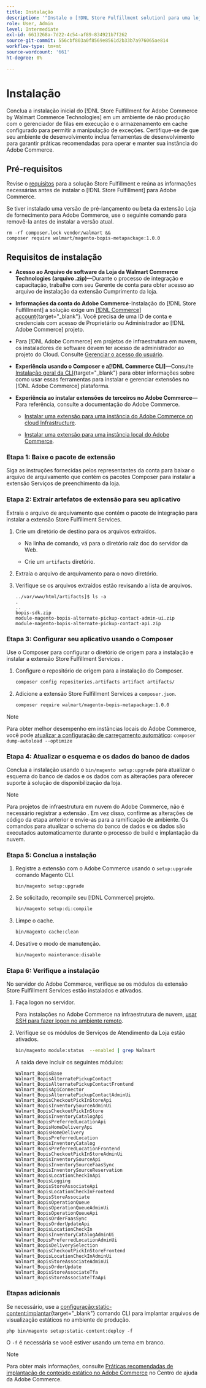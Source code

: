 ```yaml
---
title: Instalação
description: '"Instale o [!DNL Store Fulfillment solution] para uma loja da Adobe Commerce usando o Composer para PHP."'
role: User, Admin
level: Intermediate
exl-id: 6613268a-7d22-4c54-af89-834921b7f262
source-git-commit: 556cbf803a0f8569e8561d2b33b7a976065ae814
workflow-type: tm+mt
source-wordcount: '661'
ht-degree: 0%

---
```



# Instalação

Conclua a instalação inicial do [!DNL Store Fulfillment for Adobe Commerce by Walmart Commerce Technologies] em um ambiente de não produção com o gerenciador de filas em execução e o armazenamento em cache configurado para permitir a manipulação de exceções. Certifique-se de que seu ambiente de desenvolvimento inclua ferramentas de desenvolvimento para garantir práticas recomendadas para operar e manter sua instância do Adobe Commerce.

## Pré-requisitos

Revise o [requisitos](solution-requirements.md) para a solução Store Fulfillment e reúna as informações necessárias antes de instalar o [!DNL Store Fulfillment] para Adobe Commerce.

Se tiver instalado uma versão de pré-lançamento ou beta da extensão Loja de fornecimento para Adobe Commerce, use o seguinte comando para removê-la antes de instalar a versão atual.

```terminal
rm -rf composer.lock vendor/walmart &&
composer require walmart/magento-bopis-metapackage:1.0.0
```

## Requisitos de instalação

- **Acesso ao Arquivo de software da Loja da Walmart Commerce Technologies (arquivo .zip)**—Durante o processo de integração e capacitação, trabalhe com seu Gerente de conta para obter acesso ao arquivo de instalação da extensão Cumprimento da loja.

- **Informações da conta do Adobe Commerce**-Instalação do [!DNL Store Fulfillment] a solução exige um [[!DNL Commerce] account](https://docs.magento.com/user-guide/magento/magento-account.html){target=&quot;_blank&quot;}. Você precisa de uma ID de conta e credenciais com acesso de Proprietário ou Administrador ao [!DNL Adobe Commerce] projeto.

- Para [!DNL Adobe Commerce] em projetos de infraestrutura em nuvem, os instaladores de software devem ter acesso de administrador ao projeto do Cloud. Consulte [Gerenciar o acesso do usuário](https://devdocs.magento.com/cloud/project/user-admin.html).

- **Experiência usando o Composer e a[!DNL Commerce CLI]**—Consulte [Instalação geral da CLI](https://devdocs.magento.com/extensions/install/){target=&quot;_blank&quot;} para obter informações sobre como usar essas ferramentas para instalar e gerenciar extensões no [!DNL Adobe Commerce] plataforma.

- **Experiência ao instalar extensões de terceiros no Adobe Commerce**—Para referência, consulte a documentação do Adobe Commerce.

   - [Instalar uma extensão para uma instância do Adobe Commerce on cloud Infrastructure](https://devdocs.magento.com/cloud/howtos/install-components.html#install-an-extension).

   - [Instalar uma extensão para uma instância local do Adobe Commerce](https://devdocs.magento.com/extensions/install/).

### Etapa 1: Baixe o pacote de extensão

Siga as instruções fornecidas pelos representantes da conta para baixar o arquivo de arquivamento que contém os pacotes Composer para instalar a extensão Serviços de preenchimento da loja.

### Etapa 2: Extrair artefatos de extensão para seu aplicativo

Extraia o arquivo de arquivamento que contém o pacote de integração para instalar a extensão Store Fulfillment Services.

1. Crie um diretório de destino para os arquivos extraídos.

   - Na linha de comando, vá para o diretório raiz doc do servidor da Web.

   - Crie um `artifacts` diretório.

1. Extraia o arquivo de arquivamento para o novo diretório.

1. Verifique se os arquivos extraídos estão revisando a lista de arquivos.

   ```
   ../var/www/html/artifacts]$ ls -a
   .
   ..
   bopis-sdk.zip
   module-magento-bopis-alternate-pickup-contact-admin-ui.zip
   module-magento-bopis-alternate-pickup-contact-api.zip
   ```

### Etapa 3: Configurar seu aplicativo usando o Composer

Use o Composer para configurar o diretório de origem para a instalação e instalar a extensão Store Fulfillment Services .

1. Configure o repositório de origem para a instalação do Composer.

   ```bash
   composer config repositories.artifacts artifact artifacts/
   ```

1. Adicione a extensão Store Fulfillment Services a `composer.json`.

   ```bash
   composer require walmart/magento-bopis-metapackage:1.0.0
   ```

>[!NOTE]
>
>Para obter melhor desempenho em instâncias locais do Adobe Commerce, você pode [atualizar a configuração de carregamento automático](https://experienceleague.adobe.com/docs/commerce-operations/performance-best-practices/deployment-flow.html#update-the-autoloader): `composer dump-autoload --optimize`

### Etapa 4: Atualizar o esquema e os dados do banco de dados

Conclua a instalação usando o `bin/magento setup:upgrade` para atualizar o esquema do banco de dados e os dados com as alterações para oferecer suporte à solução de disponibilização da loja.

>[!NOTE]
>
>Para projetos de infraestrutura em nuvem do Adobe Commerce, não é necessário registrar a extensão . Em vez disso, confirme as alterações de código da etapa anterior e envie-as para a ramificação de ambiente. Os comandos para atualizar o schema do banco de dados e os dados são executados automaticamente durante o processo de build e implantação da nuvem.

### Etapa 5: Conclua a instalação

1. Registre a extensão com o Adobe Commerce usando o `setup:upgrade` comando Magento CLI.

   ```terminal
   bin/magento setup:upgrade
   ```

1. Se solicitado, recompile seu [!DNL Commerce] projeto.

   ```bash
   bin/magento setup:di:compile
   ```

1. Limpe o cache.

   ```bash
   bin/magento cache:clean
   ```

1. Desative o modo de manutenção.

   ```bash
   bin/magento maintenance:disable
   ```

### Etapa 6: Verifique a instalação

No servidor do Adobe Commerce, verifique se os módulos da extensão Store Fulfillment Services estão instalados e ativados.

1. Faça logon no servidor.

   Para instalações no Adobe Commerce na infraestrutura de nuvem, [usar SSH para fazer logon no ambiente remoto](https://devdocs.magento.com/cloud/env/environments-ssh.html#ssh).

1. Verifique se os módulos de Serviços de Atendimento da Loja estão ativados.

   ```bash
   bin/magento module:status  --enabled | grep Walmart
   ```

   A saída deve incluir os seguintes módulos:

   ```
   Walmart_BopisBase
   Walmart_BopisAlternatePickupContact
   Walmart_BopisAlternatePickupContactFrontend
   Walmart_BopisApiConnector
   Walmart_BopisAlternatePickupContactAdminUi
   Walmart_BopisCheckoutPickInStoreApi
   Walmart_BopisInventorySourceAdminUi
   Walmart_BopisCheckoutPickInStore
   Walmart_BopisInventoryCatalogApi
   Walmart_BopisPreferredLocationApi
   Walmart_BopisHomeDeliveryApi
   Walmart_BopisHomeDelivery
   Walmart_BopisPreferredLocation
   Walmart_BopisInventoryCatalog
   Walmart_BopisPreferredLocationFrontend
   Walmart_BopisCheckoutPickInStoreAdminUi
   Walmart_BopisInventorySourceApi
   Walmart_BopisInventorySourceFaasSync
   Walmart_BopisInventorySourceReservation
   Walmart_BopisLocationCheckInApi
   Walmart_BopisLogging
   Walmart_BopisStoreAssociateApi
   Walmart_BopisLocationCheckInFrontend
   Walmart_BopisStoreAssociate
   Walmart_BopisOperationQueue
   Walmart_BopisOperationQueueAdminUi
   Walmart_BopisOperationQueueApi
   Walmart_BopisOrderFaasSync
   Walmart_BopisOrderUpdateApi
   Walmart_BopisLocationCheckIn
   Walmart_BopisInventoryCatalogAdminUi
   Walmart_BopisPreferredLocationAdminUi
   Walmart_BopisDeliverySelection
   Walmart_BopisCheckoutPickInStoreFrontend
   Walmart_BopisLocationCheckInAdminUi
   Walmart_BopisStoreAssociateAdminUi
   Walmart_BopisOrderUpdate
   Walmart_BopisStoreAssociateTfa
   Walmart_BopisStoreAssociateTfaApi
   ```

### Etapas adicionais

Se necessário, use a [configuração:static-content:implantar](https://devdocs.magento.com/guides/v2.4/reference/cli/magento-commerce.html#setupstatic-contentdeploy){target=&quot;_blank&quot;} comando CLI para implantar arquivos de visualização estáticos no ambiente de produção.

```terminal
php bin/magento setup:static-content:deploy -f
```

O `-f` é necessária se você estiver usando um tema em branco.

>[!NOTE]
>
>Para obter mais informações, consulte [Práticas recomendadas de implantação de conteúdo estático no Adobe Commerce](https://support.magento.com/hc/en-us/articles/360031624091) no Centro de ajuda da Adobe Commerce.
